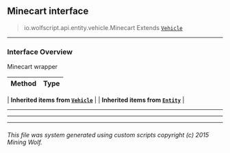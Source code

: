 ## Minecart __interface__

>io.wolfscript.api.entity.vehicle.Minecart
>Extends [`Vehicle`](Vehicle.md)

---

### Interface Overview

Minecart wrapper

Method | Type   
--- | :--- 
 |
__Inherited items from [`Vehicle`](Vehicle.md)__ |
 |
__Inherited items from [`Entity`](../Entity.md)__ |







---



---


---


###### This file was system generated using custom scripts copyright (c) 2015 Mining Wolf.
	

